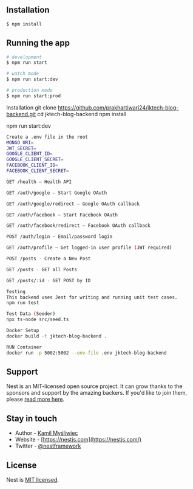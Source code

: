 ## Installation

```bash
$ npm install
```

## Running the app

```bash
# development
$ npm run start

# watch mode
$ npm run start:dev

# production mode
$ npm run start:prod
```

Installation
git clone https://github.com/prakhartiwari24/jktech-blog-backend.git
cd jktech-blog-backend
npm install

npm run start:dev

```bash
Create a .env file in the root
MONGO_URI=
JWT_SECRET=
GOOGLE_CLIENT_ID=
GOOGLE_CLIENT_SECRET=
FACEBOOK_CLIENT_ID=
FACEBOOK_CLIENT_SECRET=
```

```bash
GET /health – Health API

GET /auth/google – Start Google OAuth

GET /auth/google/redirect – Google OAuth callback

GET /auth/facebook – Start Facebook OAuth

GET /auth/facebook/redirect – Facebook OAuth callback

POST /auth/login – Email/password login

GET /auth/profile – Get logged-in user profile (JWT required)

POST /posts - Create a New Post

GET /posts - GET all Posts

GET /posts/:id - GET POST by ID
```
```bash
Testing
This backend uses Jest for writing and running unit test cases.
npm run test

Test Data (Seeder)
npx ts-node src/seed.ts
```
```bash
Docker Setup
docker build -t jktech-blog-backend .

RUN Container
docker run -p 5002:5002 --env-file .env jktech-blog-backend
```
## Support

Nest is an MIT-licensed open source project. It can grow thanks to the sponsors and support by the amazing backers. If you'd like to join them, please [read more here](https://docs.nestjs.com/support).

## Stay in touch

- Author - [Kamil Myśliwiec](https://kamilmysliwiec.com)
- Website - [https://nestjs.com](https://nestjs.com/)
- Twitter - [@nestframework](https://twitter.com/nestframework)

## License

Nest is [MIT licensed](LICENSE).
